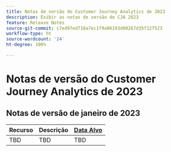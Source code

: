 ```yaml
---
title: Notas de versão do Customer Journey Analytics de 2023
description: Exibir as notas de versão do CJA 2023
feature: Release Notes
source-git-commit: c7ed97ed718a7ec1f9a96193d00267d35f12f523
workflow-type: ht
source-wordcount: '24'
ht-degree: 100%

---
```


# Notas de versão do Customer Journey Analytics de 2023

## Notas de versão de janeiro de 2023

| Recurso | Descrição | [Data Alvo](/help/release-notes/releases.md) |
| ----------- | ---------- | ----- |
| TBD | TBD | TBD |